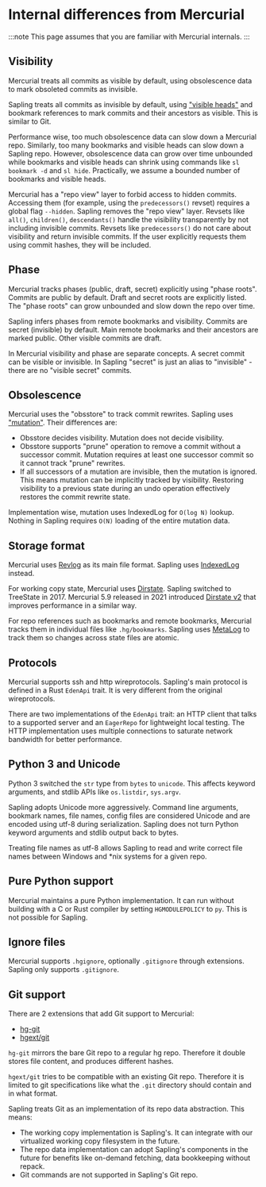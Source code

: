 # Internal differences from Mercurial

:::note
This page assumes that you are familiar with Mercurial internals.
:::


## Visibility

Mercurial treats all commits as visible by default, using obsolescence data to
mark obsoleted commits as invisible.

Sapling treats all commits as invisible by default, using ["visible
heads"](/docs/dev/internals/visibility-and-mutation.md#commit-visibility)
and bookmark references to mark commits and their ancestors as visible. This
is similar to Git.

Performance wise, too much obsolescence data can slow down a Mercurial repo.
Similarly, too many bookmarks and visible heads can slow down a Sapling repo.
However, obsolescence data can grow over time unbounded while bookmarks and
visible heads can shrink using commands like `sl bookmark -d` and `sl hide`.
Practically, we assume a bounded number of bookmarks and visible heads.

Mercurial has a "repo view" layer to forbid access to hidden commits.
Accessing them (for example, using the `predecessors()` revset) requires a
global flag `--hidden`. Sapling removes the "repo view" layer. Revsets like
`all()`, `children()`, `descendants()` handle the visibility transparently by
not including invisible commits. Revsets like `predecessors()` do not care
about visibility and return invisible commits.  If the user explicitly requests
them using commit hashes, they will be included.


## Phase

Mercurial tracks phases (public, draft, secret) explicitly using "phase roots".
Commits are public by default. Draft and secret roots are explicitly listed.
The "phase roots" can grow unbounded and slow down the repo over time.

Sapling infers phases from remote bookmarks and visibility. Commits are secret
(invisible) by default. Main remote bookmarks and their ancestors are marked
public. Other visible commits are draft.

In Mercurial visibility and phase are separate concepts. A secret commit can be
visible or invisible. In Sapling "secret" is just an alias to "invisible" -
there are no "visible secret" commits.

## Obsolescence

Mercurial uses the "obsstore" to track commit rewrites. Sapling uses
["mutation"](/docs/dev/internals/visibility-and-mutation.md#commit-mutation). Their differences are:
- Obsstore decides visibility. Mutation does not decide visibility.
- Obsstore supports "prune" operation to remove a commit without a successor
  commit. Mutation requires at least one successor commit so it cannot track
  "prune" rewrites.
- If all successors of a mutation are invisible, then the mutation is ignored.
  This means mutation can be implicitly tracked by visibility. Restoring
  visibility to a previous state during an undo operation effectively
  restores the commit rewrite state.

Implementation wise, mutation uses IndexedLog for `O(log N)` lookup. Nothing in
Sapling requires `O(N)` loading of the entire mutation data.


## Storage format

Mercurial uses [Revlog](https://www.mercurial-scm.org/wiki/Revlog) as its main
file format. Sapling uses [IndexedLog](/docs/dev/internals/indexedlog.md) instead.

For working copy state, Mercurial uses [Dirstate](https://www.mercurial-scm.org/wiki/DirState).
Sapling switched to TreeState in 2017. Mercurial 5.9 released in 2021
introduced [Dirstate v2](https://www.mercurial-scm.org/repo/hg/file/tip/mercurial/helptext/internals/dirstate-v2.txt)
that improves performance in a similar way.

For repo references such as bookmarks and remote bookmarks, Mercurial tracks
them in individual files like `.hg/bookmarks`. Sapling uses [MetaLog](/docs/dev/internals/metalog.md)
to track them so changes across state files are atomic.


## Protocols

Mercurial supports ssh and http wireprotocols. Sapling's main protocol is
defined in a Rust `EdenApi` trait. It is very different from the original
wireprotocols.

There are two implementations of the `EdenApi` trait: an HTTP client that talks
to a supported server and an `EagerRepo` for lightweight local testing. The
HTTP implementation uses multiple connections to saturate network bandwidth
for better performance.


## Python 3 and Unicode

Python 3 switched the `str` type from `bytes` to `unicode`. This affects
keyword arguments, and stdlib APIs like `os.listdir`, `sys.argv`.

Sapling adopts Unicode more aggressively. Command line arguments, bookmark
names, file names, config files are considered Unicode and are encoded using
utf-8 during serialization. Sapling does not turn Python keyword arguments and
stdlib output back to bytes.

Treating file names as utf-8 allows Sapling to read and write correct file
names between Windows and \*nix systems for a given repo.


## Pure Python support

Mercurial maintains a pure Python implementation. It can run without building
with a C or Rust compiler by setting `HGMODULEPOLICY` to `py`. This is not
possible for Sapling.

## Ignore files

Mercurial supports `.hgignore`, optionally `.gitignore` through extensions.
Sapling only supports `.gitignore`.

## Git support

There are 2 extensions that add Git support to Mercurial:
- [hg-git](https://www.mercurial-scm.org/wiki/HgGit)
- [hgext/git](https://www.mercurial-scm.org/repo/hg/file/tip/hgext/git/__init__.py)


`hg-git` mirrors the bare Git repo to a regular hg repo. Therefore
it double stores file content, and produces different hashes.

`hgext/git` tries to be compatible with an existing Git repo. Therefore
it is limited to git specifications like what the `.git` directory should
contain and in what format.

Sapling treats Git as an implementation of its repo data abstraction.
This means:
- The working copy implementation is Sapling's. It can integrate with our
  virtualized working copy filesystem in the future.
- The repo data implementation can adopt Sapling's components in the future for
  benefits like on-demand fetching, data bookkeeping without repack.
- Git commands are not supported in Sapling's Git repo.
